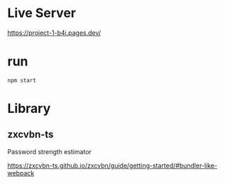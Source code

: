# Live Server

https://project-1-b4i.pages.dev/

# run

`npm start`

# Library

## zxcvbn-ts

Password strength estimator

https://zxcvbn-ts.github.io/zxcvbn/guide/getting-started/#bundler-like-webpack

